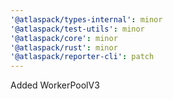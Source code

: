 ```yaml
---
'@atlaspack/types-internal': minor
'@atlaspack/test-utils': minor
'@atlaspack/core': minor
'@atlaspack/rust': minor
'@atlaspack/reporter-cli': patch
---
```


Added WorkerPoolV3
